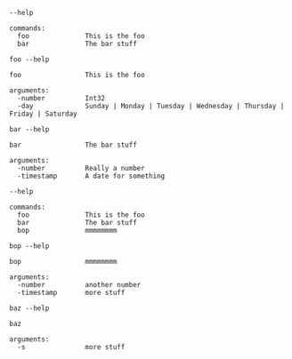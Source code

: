 `--help`

```
commands:
  foo              This is the foo
  bar              The bar stuff
```


`foo --help`

```
foo                This is the foo

arguments:
  -number          Int32
  -day             Sunday | Monday | Tuesday | Wednesday | Thursday | Friday | Saturday
```


`bar --help`

```
bar                The bar stuff

arguments:
  -number          Really a number
  -timestamp       A date for something
```


`--help`

```
commands:
  foo              This is the foo
  bar              The bar stuff
  bop              mmmmmmmm
```


`bop --help`

```
bop                mmmmmmmm

arguments:
  -number          another number
  -timestamp       more stuff
```


`baz --help`

```
baz                

arguments:
  -s               more stuff
```


